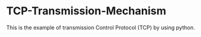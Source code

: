 # TCP-Transmission-Mechanism
This is the example of transmission Control Protocol (TCP) by using python.
